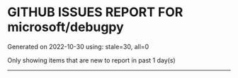 
# GITHUB ISSUES REPORT FOR microsoft/debugpy


Generated on 2022-10-30 using: stale=30, all=0


Only showing items that are new to report in past 1 day(s)


---
